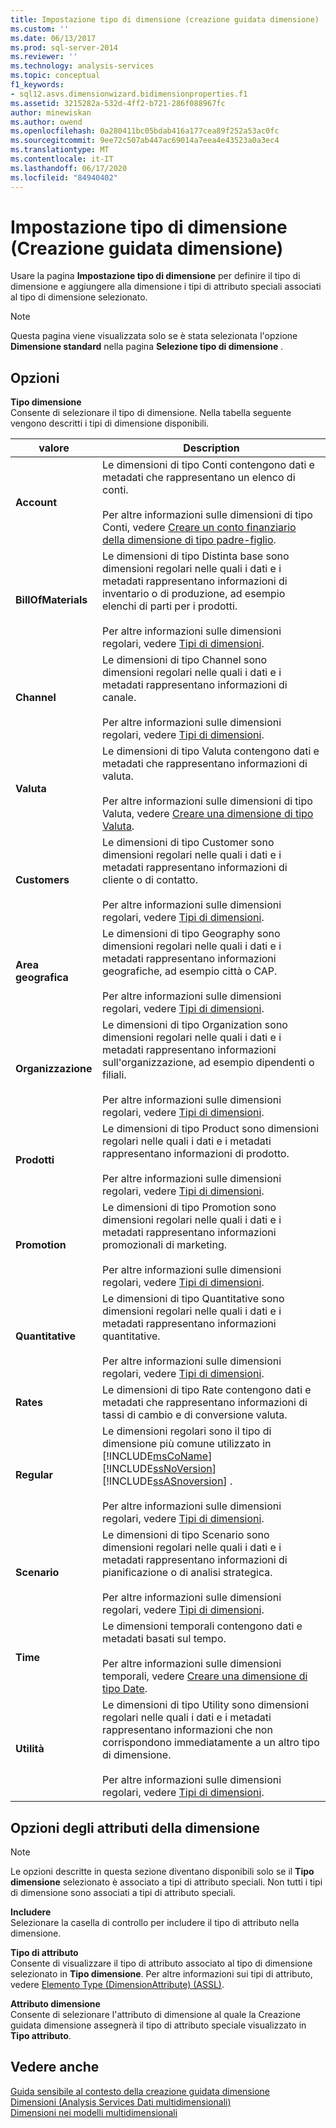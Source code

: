 ```yaml
---
title: Impostazione tipo di dimensione (creazione guidata dimensione) | Microsoft Docs
ms.custom: ''
ms.date: 06/13/2017
ms.prod: sql-server-2014
ms.reviewer: ''
ms.technology: analysis-services
ms.topic: conceptual
f1_keywords:
- sql12.asvs.dimensionwizard.bidimensionproperties.f1
ms.assetid: 3215282a-532d-4ff2-b721-286f088967fc
author: minewiskan
ms.author: owend
ms.openlocfilehash: 0a280411bc05bdab416a177cea89f252a53ac0fc
ms.sourcegitcommit: 9ee72c507ab447ac69014a7eea4e43523a0a3ec4
ms.translationtype: MT
ms.contentlocale: it-IT
ms.lasthandoff: 06/17/2020
ms.locfileid: "84940402"
---
```

# <a name="specify-dimension-type-dimension-wizard"></a>Impostazione tipo di dimensione (Creazione guidata dimensione)
  Usare la pagina **Impostazione tipo di dimensione** per definire il tipo di dimensione e aggiungere alla dimensione i tipi di attributo speciali associati al tipo di dimensione selezionato.  
  
> [!NOTE]  
>  Questa pagina viene visualizzata solo se è stata selezionata l'opzione **Dimensione standard** nella pagina **Selezione tipo di dimensione** .  
  
## <a name="options"></a>Opzioni  
 **Tipo dimensione**  
 Consente di selezionare il tipo di dimensione. Nella tabella seguente vengono descritti i tipi di dimensione disponibili.  
  
|valore|Description|  
|-----------|-----------------|  
|**Account**|Le dimensioni di tipo Conti contengono dati e metadati che rappresentano un elenco di conti.<br /><br /> Per altre informazioni sulle dimensioni di tipo Conti, vedere [Creare un conto finanziario della dimensione di tipo padre-figlio](multidimensional-models/database-dimensions-finance-account-of-parent-child-type.md).|  
|**BillOfMaterials**|Le dimensioni di tipo Distinta base sono dimensioni regolari nelle quali i dati e i metadati rappresentano informazioni di inventario o di produzione, ad esempio elenchi di parti per i prodotti.<br /><br /> Per altre informazioni sulle dimensioni regolari, vedere [Tipi di dimensioni](multidimensional-models-olap-logical-dimension-objects/database-dimension-properties-types.md).|  
|**Channel**|Le dimensioni di tipo Channel sono dimensioni regolari nelle quali i dati e i metadati rappresentano informazioni di canale.<br /><br /> Per altre informazioni sulle dimensioni regolari, vedere [Tipi di dimensioni](multidimensional-models-olap-logical-dimension-objects/database-dimension-properties-types.md).|  
|**Valuta**|Le dimensioni di tipo Valuta contengono dati e metadati che rappresentano informazioni di valuta.<br /><br /> Per altre informazioni sulle dimensioni di tipo Valuta, vedere [Creare una dimensione di tipo Valuta](multidimensional-models/database-dimensions-create-a-currency-type-dimension.md).|  
|**Customers**|Le dimensioni di tipo Customer sono dimensioni regolari nelle quali i dati e i metadati rappresentano informazioni di cliente o di contatto.<br /><br /> Per altre informazioni sulle dimensioni regolari, vedere [Tipi di dimensioni](multidimensional-models-olap-logical-dimension-objects/database-dimension-properties-types.md).|  
|**Area geografica**|Le dimensioni di tipo Geography sono dimensioni regolari nelle quali i dati e i metadati rappresentano informazioni geografiche, ad esempio città o CAP.<br /><br /> Per altre informazioni sulle dimensioni regolari, vedere [Tipi di dimensioni](multidimensional-models-olap-logical-dimension-objects/database-dimension-properties-types.md).|  
|**Organizzazione**|Le dimensioni di tipo Organization sono dimensioni regolari nelle quali i dati e i metadati rappresentano informazioni sull'organizzazione, ad esempio dipendenti o filiali.<br /><br /> Per altre informazioni sulle dimensioni regolari, vedere [Tipi di dimensioni](multidimensional-models-olap-logical-dimension-objects/database-dimension-properties-types.md).|  
|**Prodotti**|Le dimensioni di tipo Product sono dimensioni regolari nelle quali i dati e i metadati rappresentano informazioni di prodotto.<br /><br /> Per altre informazioni sulle dimensioni regolari, vedere [Tipi di dimensioni](multidimensional-models-olap-logical-dimension-objects/database-dimension-properties-types.md).|  
|**Promotion**|Le dimensioni di tipo Promotion sono dimensioni regolari nelle quali i dati e i metadati rappresentano informazioni promozionali di marketing.<br /><br /> Per altre informazioni sulle dimensioni regolari, vedere [Tipi di dimensioni](multidimensional-models-olap-logical-dimension-objects/database-dimension-properties-types.md).|  
|**Quantitative**|Le dimensioni di tipo Quantitative sono dimensioni regolari nelle quali i dati e i metadati rappresentano informazioni quantitative.<br /><br /> Per altre informazioni sulle dimensioni regolari, vedere [Tipi di dimensioni](multidimensional-models-olap-logical-dimension-objects/database-dimension-properties-types.md).|  
|**Rates**|Le dimensioni di tipo Rate contengono dati e metadati che rappresentano informazioni di tassi di cambio e di conversione valuta.|  
|**Regular**|Le dimensioni regolari sono il tipo di dimensione più comune utilizzato in [!INCLUDE[msCoName](../includes/msconame-md.md)] [!INCLUDE[ssNoVersion](../includes/ssnoversion-md.md)] [!INCLUDE[ssASnoversion](../includes/ssasnoversion-md.md)] .<br /><br /> Per altre informazioni sulle dimensioni regolari, vedere [Tipi di dimensioni](multidimensional-models-olap-logical-dimension-objects/database-dimension-properties-types.md).|  
|**Scenario**|Le dimensioni di tipo Scenario sono dimensioni regolari nelle quali i dati e i metadati rappresentano informazioni di pianificazione o di analisi strategica.<br /><br /> Per altre informazioni sulle dimensioni regolari, vedere [Tipi di dimensioni](multidimensional-models-olap-logical-dimension-objects/database-dimension-properties-types.md).|  
|**Time**|Le dimensioni temporali contengono dati e metadati basati sul tempo.<br /><br /> Per altre informazioni sulle dimensioni temporali, vedere [Creare una dimensione di tipo Date](multidimensional-models/database-dimensions-create-a-date-type-dimension.md).|  
|**Utilità**|Le dimensioni di tipo Utility sono dimensioni regolari nelle quali i dati e i metadati rappresentano informazioni che non corrispondono immediatamente a un altro tipo di dimensione.<br /><br /> Per altre informazioni sulle dimensioni regolari, vedere [Tipi di dimensioni](multidimensional-models-olap-logical-dimension-objects/database-dimension-properties-types.md).|  
  
## <a name="dimension-attributes-options"></a>Opzioni degli attributi della dimensione  
  
> [!NOTE]  
>  Le opzioni descritte in questa sezione diventano disponibili solo se il **Tipo dimensione** selezionato è associato a tipi di attributo speciali. Non tutti i tipi di dimensione sono associati a tipi di attributo speciali.  
  
 **Includere**  
 Selezionare la casella di controllo per includere il tipo di attributo nella dimensione.  
  
 **Tipo di attributo**  
 Consente di visualizzare il tipo di attributo associato al tipo di dimensione selezionato in **Tipo dimensione**. Per altre informazioni sui tipi di attributo, vedere [Elemento Type &#40;DimensionAttribute&#41; &#40;ASSL&#41;](https://docs.microsoft.com/bi-reference/assl/properties/type-element-dimensionattribute-assl).  
  
 **Attributo dimensione**  
 Consente di selezionare l'attributo di dimensione al quale la Creazione guidata dimensione assegnerà il tipo di attributo speciale visualizzato in **Tipo attributo**.  
  
## <a name="see-also"></a>Vedere anche  
 [Guida sensibile al contesto della creazione guidata dimensione](dimension-wizard-f1-help.md)   
 [Dimensioni &#40;Analysis Services Dati multidimensionali&#41;](multidimensional-models-olap-logical-dimension-objects/dimensions-analysis-services-multidimensional-data.md)   
 [Dimensioni nei modelli multidimensionali](multidimensional-models/dimensions-in-multidimensional-models.md)  
  
  
